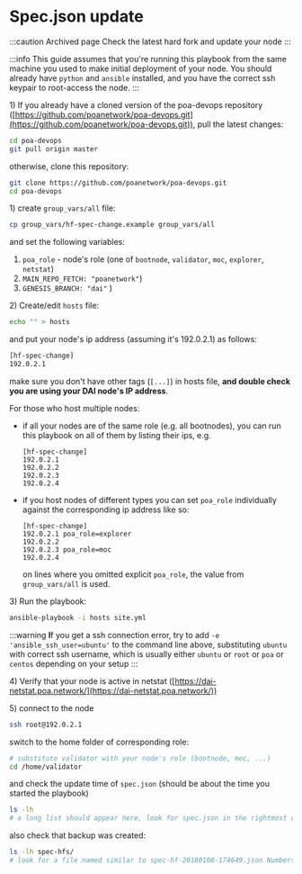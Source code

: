 ---
---

# Spec.json update

:::caution Archived page
Check the latest hard fork and update your node
:::

:::info
This guide assumes that you're running this playbook from the same machine you used to make initial deployment of your node. You should already have `python` and `ansible` installed, and you have the correct ssh keypair to root-access the node.
:::

1\) If you already have a cloned version of the poa-devops repository ([https://github.com/poanetwork/poa-devops.git](https://github.com/poanetwork/poa-devops.git)), pull the latest changes:

```bash
cd poa-devops
git pull origin master
```

otherwise, clone this repository:

```bash
git clone https://github.com/poanetwork/poa-devops.git
cd poa-devops
```

1\) create `group_vars/all` file:

```bash
cp group_vars/hf-spec-change.example group_vars/all
```

and set the following variables:

1. `poa_role` - node's role (one of `bootnode`, `validator`, `moc`, `explorer`, `netstat`)
2. `MAIN_REPO_FETCH: "poanetwork"`)
3. `GENESIS_BRANCH: "dai"` )

2\) Create/edit `hosts` file:

```bash
echo "" > hosts
```

and put your node's ip address (assuming it's 192.0.2.1) as follows:

```bash
[hf-spec-change]
192.0.2.1
```

make sure you don't have other tags (`[...]`) in hosts file, **and double check you are using your DAI node's IP address**.

For those who host multiple nodes:

*   if all your nodes are of the same role (e.g. all bootnodes), you can run this playbook on all of them by listing their ips, e.g.

    ```
    [hf-spec-change]
    192.0.2.1
    192.0.2.2
    192.0.2.3
    192.0.2.4
    ```

*   if you host nodes of different types you can set `poa_role` individually against the corresponding ip address like so:

    ```
    [hf-spec-change]
    192.0.2.1 poa_role=explorer
    192.0.2.2
    192.0.2.3 poa_role=moc
    192.0.2.4
    ```

    on lines where you omitted explicit `poa_role`, the value from `group_vars/all` is used.

3\) Run the playbook:

```bash
ansible-playbook -i hosts site.yml
```

:::warning
**I**f you get a ssh connection error, try to add `-e 'ansible_ssh_user=ubuntu'` to the command line above, substituting `ubuntu` with correct ssh username, which is usually either `ubuntu` or `root` or `poa` or `centos` depending on your setup
:::

4\) Verify that your node is active in netstat ([https://dai-netstat.poa.network/](https://dai-netstat.poa.network/))

5\) connect to the node

```bash
ssh root@192.0.2.1
```

switch to the home folder of corresponding role:

```bash
# substitute validator with your node's role (bootnode, moc, ...)
cd /home/validator
```

and check the update time of `spec.json` (should be about the time you started the playbook)

```bash
ls -lh
# a long list should appear here, look for spec.json in the rightmost column and check the date and time on the same row
```

also check that backup was created:

```bash
ls -lh spec-hfs/
# look for a file named similar to spec-hf-20180108-174649.json Numbers represent date and time in UTC when the playbook was started
```

